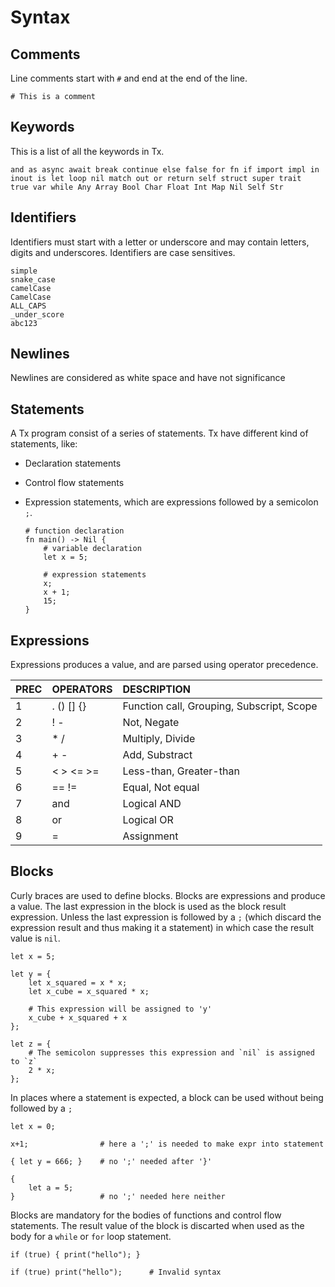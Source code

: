 # Syntax

## Comments

Line comments start with `#` and end at the end of the line.

    # This is a comment

## Keywords

This is a list of all the keywords in Tx.

    and as async await break continue else false for fn if import impl in
    inout is let loop nil match out or return self struct super trait
    true var while Any Array Bool Char Float Int Map Nil Self Str

## Identifiers

Identifiers must start with a letter or underscore and may contain letters,
digits and underscores. Identifiers are case sensitives.

    simple
    snake_case
    camelCase
    CamelCase
    ALL_CAPS
    _under_score
    abc123

## Newlines

Newlines are considered as white space and have not significance

## Statements

A Tx program consist of a series of statements. Tx have different kind of
statements, like:

- Declaration statements
- Control flow statements
- Expression statements, which are expressions followed by a semicolon `;`.

    ```
    # function declaration
    fn main() -> Nil {
        # variable declaration
        let x = 5;

        # expression statements
        x;
        x + 1;
        15;
    }
    ```

## Expressions

Expressions produces a value, and are parsed using operator precedence. 

| PREC  | OPERATORS     | DESCRIPTION                               |
|:------|:--------------|:------------------------------------------|
|1      | . () [] {}    | Function call, Grouping, Subscript, Scope |
|2      | ! -           | Not, Negate                               |
|3      | * /           | Multiply, Divide                          |
|4      | + -           | Add, Substract                            |
|5      | < > <= >=     | Less-than, Greater-than                   |
|6      | == !=         | Equal, Not equal                          |
|7      | and           | Logical AND                               |
|8      | or            | Logical OR                                |
|9      | =             | Assignment                                |

## Blocks

Curly braces are used to define blocks. Blocks are expressions and produce a
value. The last expression in the block is used as the block result
expression. Unless the last expression is followed by a `;` (which discard 
the expression result and thus making it a statement) in which case the 
result value is `nil`.
    
    let x = 5;

    let y = {
        let x_squared = x * x;
        let x_cube = x_squared * x;

        # This expression will be assigned to 'y'
        x_cube + x_squared + x
    };

    let z = {
        # The semicolon suppresses this expression and `nil` is assigned to `z`
        2 * x;
    };

In places where a statement is expected, a block can be used without being 
followed  by a `;`

    let x = 0;

    x+1;                # here a ';' is needed to make expr into statement

    { let y = 666; }    # no ';' needed after '}'

    {
        let a = 5;
    }                   # no ';' needed here neither
    
Blocks are mandatory for the bodies of functions and control flow statements. 
The result value of the block is discarted when used as the body for a 
`while` or `for` loop statement.

    if (true) { print("hello"); }

    if (true) print("hello");      # Invalid syntax 

